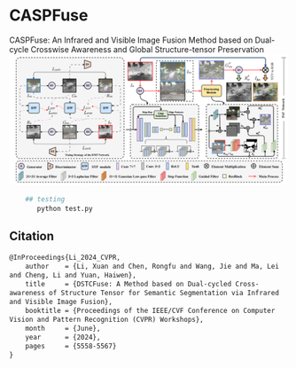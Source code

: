 # CASPFuse
 CASPFuse: An Infrared and Visible Image Fusion Method based on Dual-cycle Crosswise Awareness and Global Structure-tensor Preservation
![alt text](img/framework.png)

```python
    ## testing
       python test.py 
```

## Citation
```
@InProceedings{Li_2024_CVPR,
    author    = {Li, Xuan and Chen, Rongfu and Wang, Jie and Ma, Lei and Cheng, Li and Yuan, Haiwen},
    title     = {DSTCFuse: A Method based on Dual-cycled Cross-awareness of Structure Tensor for Semantic Segmentation via Infrared and Visible Image Fusion},
    booktitle = {Proceedings of the IEEE/CVF Conference on Computer Vision and Pattern Recognition (CVPR) Workshops},
    month     = {June},
    year      = {2024},
    pages     = {5558-5567}
}
```
